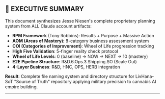 ## 🎯 EXECUTIVE SUMMARY

This document synthesizes Jesse Niesen's complete proprietary planning system from ALL Claude account artifacts:

- **RPM Framework** (Tony Robbins): Results + Purpose + Massive Action
- **AOM (Areas of Mastery)**: 8-category business assessment system
- **COI (Categories of Improvement)**: Wheel of Life progression tracking
- **High Five Validation**: 5-finger reality check protocol
- **Wheel of Life Levels**: 0 (baseline) → NOW → NEXT → 10 (mastery)
- **E2E Pipeline Structure**: R&D.6.Ops.3.Shipping.SO (Scale Out)
- **4-Layer Business**: R&D, HNC, OPS, HERB integration

**Result**: Complete file naming system and directory structure for LivHana-SoT "Source of Truth" repository applying military precision to cannabis AI empire building.

---

